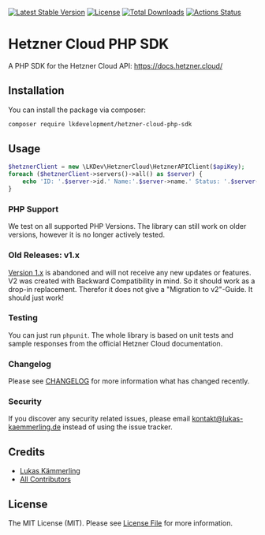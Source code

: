 [![Latest Stable Version](https://poser.pugx.org/lkdevelopment/hetzner-cloud-php-sdk/version)](https://packagist.org/packages/lkdevelopment/hetzner-cloud-php-sdk)
[![License](https://poser.pugx.org/lkdevelopment/hetzner-cloud-php-sdk/license)](https://packagist.org/packages/lkdevelopment/hetzner-cloud-php-sdk)
[![Total Downloads](https://poser.pugx.org/lkdevelopment/hetzner-cloud-php-sdk/downloads)](https://packagist.org/packages/lkdevelopment/hetzner-cloud-php-sdk)
[![Actions Status](https://github.com/lkdevelopment/hetzner-cloud-php-sdk/workflows/CI/badge.svg)](https://github.com/lkdevelopment/hetzner-cloud-php-sdk/actions)
# Hetzner Cloud PHP SDK
A PHP SDK for the Hetzner Cloud API: https://docs.hetzner.cloud/
## Installation

You can install the package via composer:

```bash
composer require lkdevelopment/hetzner-cloud-php-sdk
```

## Usage

``` php
$hetznerClient = new \LKDev\HetznerCloud\HetznerAPIClient($apiKey);
foreach ($hetznerClient->servers()->all() as $server) {
    echo 'ID: '.$server->id.' Name:'.$server->name.' Status: '.$server->status.PHP_EOL;
}
```
### PHP Support

We test on all supported PHP Versions. The library can still work on older versions, however it is no longer actively tested.

### Old Releases: v1.x
[Version 1.x](https://github.com/LKDevelopment/hetzner-cloud-php-sdk/tree/v1) is abandoned and will not receive any new updates or features. V2 was created with Backward Compatibility in mind. So it should work as a drop-in replacement. Therefor it does not give a "Migration to v2"-Guide. It should just work!

### Testing

You can just run `phpunit`. The whole library is based on unit tests and sample responses from the official Hetzner Cloud documentation.

### Changelog

Please see [CHANGELOG](https://github.com/LKDevelopment/hetzner-cloud-php-sdk/releases) for more information what has changed recently.


### Security

If you discover any security related issues, please email kontakt@lukas-kaemmerling.de instead of using the issue tracker.

## Credits

- [Lukas Kämmerling](https://github.com/lkaemmerling)
- [All Contributors](../../contributors)

## License

The MIT License (MIT). Please see [License File](LICENSE) for more information.
